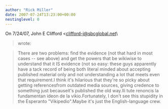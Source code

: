 ```yaml
---
author: "Rick Miller"
date: 2007-07-24T13:23:00+00:00
nestinglevel: 0
---
```

On 7/24/07, John E Clifford <[clifford-j@sbcglobal.net](mailto://clifford-j@sbcglobal.net)\
> wrote:

> There are two problems: find the evidence (not that hard
> in most cases --
 see above) and get the
> powers that be wikiwise to understand that it
> IS evidence (not so easy: these guys apparently have
> a tack record of being both literal minded about
> accepting published material only and not
> understanding a lot that meets even that requirement.I think it's hilarious that they're so picky about getting referencesfrom outdated media sources, giving credence to something just becauseit's published the old way.Ili tute renoncis la fundamentan ideon de la vikio.Fortunately, I don't see this stupidity in the Esperanto "Vikipedio".Maybe it's just the English-language crew.